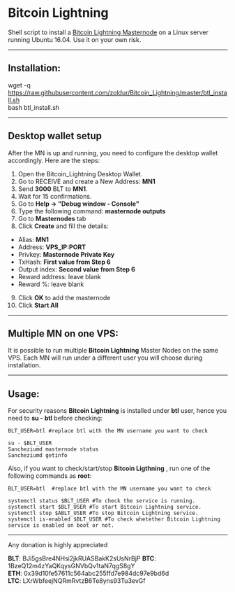 # Bitcoin Lightning
Shell script to install a [Bitcoin Lightning Masternode](https://http://www.bitcoinlightning.co.uk//) on a Linux server running Ubuntu 16.04. Use it on your own risk.  

***
## Installation:  

wget -q https://raw.githubusercontent.com/zoldur/Bitcoin_Lightning/master/btl_install.sh  
bash btl_install.sh
***

## Desktop wallet setup  

After the MN is up and running, you need to configure the desktop wallet accordingly. Here are the steps:  
1. Open the Bitcoin_Lightning Desktop Wallet.  
2. Go to RECEIVE and create a New Address: **MN1**  
3. Send **3000** BLT to **MN1**.  
4. Wait for 15 confirmations.  
5. Go to **Help -> "Debug window - Console"**  
6. Type the following command: **masternode outputs**  
7. Go to **Masternodes** tab  
8. Click **Create** and fill the details:  
* Alias: **MN1**  
* Address: **VPS_IP:PORT**  
* Privkey: **Masternode Private Key**  
* TxHash: **First value from Step 6**  
* Output index:  **Second value from Step 6**  
* Reward address: leave blank  
* Reward %: leave blank  
9. Click **OK** to add the masternode  
10. Click **Start All**  

***

## Multiple MN on one VPS:

It is possible to run multiple **Bitcoin Lightning** Master Nodes on the same VPS. Each MN will run under a different user you will choose during installation.  

***


## Usage:  

For security reasons **Bitcoin Lightning** is installed under **btl** user, hence you need to **su - btl** before checking:    

```
BLT_USER=btl #replace btl with the MN username you want to check

su - $BLT_USER  
Sancheziumd masternode status  
Sancheziumd getinfo  
```  

Also, if you want to check/start/stop **Bitcoin Ligthning** , run one of the following commands as **root**:

```
BLT_USER=btl  #replace btl with the MN username you want to check  
  
systemctl status $BLT_USER #To check the service is running.  
systemctl start $BLT_USER #To start Bitcoin Lightning service.  
systemctl stop $ABLT_USER #To stop Bitcoin Lightning service.  
systemctl is-enabled $BLT_USER #To check whetether Bitcoin Lightning service is enabled on boot or not.  
```  

***

  
Any donation is highly appreciated  

**BLT**: BJi5gsBre4NHsi2jkRUASBakK2sUsNrBjP
**BTC**: 1BzeQ12m4zYaQKqysGNVbQv1taN7qgS8gY  
**ETH**: 0x39d10fe57611c564abc255ffd7e984dc97e9bd6d  
**LTC**: LXrWbfeejNQRmRvtzB6Te8yns93Tu3evGf  

